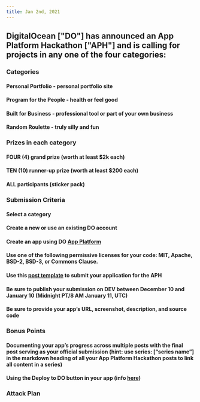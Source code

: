 ```yaml
---
title: Jan 2nd, 2021
---
```


## DigitalOcean ["DO"] has announced an App Platform Hackathon ["APH"] and is calling for projects in any one of the four categories:
### Categories
#### Personal Portfolio - personal portfolio site
#### Program for the People - health or feel good
#### Built for Business - professional tool or part of your own business
#### Random Roulette - truly silly and fun
### Prizes in each category
#### FOUR (4) grand prize (worth at least $2k each)
#### TEN (10) runner-up prize (worth at least $200 each)
#### ALL participants (sticker pack)
### Submission Criteria
#### Select a category
#### Create a new or use an existing DO account
#### Create an app using DO [App Platform](https://www.digitalocean.com/docs/app-platform)
#### Use one of the following permissive licenses for your code: MIT, Apache, BSD-2, BSD-3, or Commons Clause.
#### Use this [post template](https://dev.to/new/dohackathon) to submit your application for the APH
#### Be sure to publish your submission on DEV between December 10 and January 10 (Midnight PT/8 AM January 11, UTC)
#### Be sure to provide your app’s URL, screenshot, description, and source code
### Bonus Points
#### Documenting your app’s progress across multiple posts with the final post serving as your official submission (hint: use series: [“series name”] in the markdown heading of all your App Platform Hackathon posts to link all content in a series)
#### Using the Deploy to DO button in your app (info [here](https://www.digitalocean.com/docs/app-platform/how-to/add-deploy-do-button))
### Attack Plan
